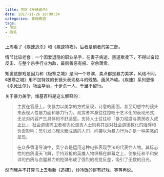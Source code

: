 ```yaml
---
title: 电影《疾速追杀》
date: 2017-11-26 10:09:34
categories: 青梅煮酒
tags:
- 电影
- 随笔
---
```

上周看了《疾速追杀》和《疾速特攻》，后者是前者的第二部。

情节比较老套：一个因爱退隐的职业杀手，在妻子病逝、黑道欺凌下，不得以奋起反击、与整个杀手行业为敌，最后善恶有报、空余萧索。

知道这部戏是因为和《极寒之城》是同一个导演，卖点都是暴力美学，风格不同。《极寒之城》用不加特效的长镜头表现格斗的残酷，画风冷峻。《疾速》系列更像《杀死比尔》，场面华丽，十步杀一人、千里不留行。

关于暴力美学，维基百科是这么解释的：

> 主要在官感上，使暴力以美学的方式呈现，诗意的画面，甚至幻想中的镜头来表现人性暴力面和暴力行为。观赏者本身往往惊叹于艺术化的表现形式，无法对内容产生具体的不舒适感。支持人士往往称「暴力程度与票房收入成正比」，社会道德捍卫者和舆论谴责人士则称其是对社会道德教化的阻碍和负面影响；恐引发心理未臻成熟的人们，间接以为暴力行为亦是一种美感的呈现。
> 
> 在众多香港导演中，吴宇森是运用这种电影表现手法的代表性人物。其标志性的白鸽漫天飞舞，手持双枪的英雄人物纵横在屏幕之上，使象征和平和安详的白鸽与血腥暴力的枪弹形成了强烈的视觉反差，吸引了无数的目光。

然而我并不打算马上去看新《追捕》，炒冷饭的鲜有好戏，等等再说。

